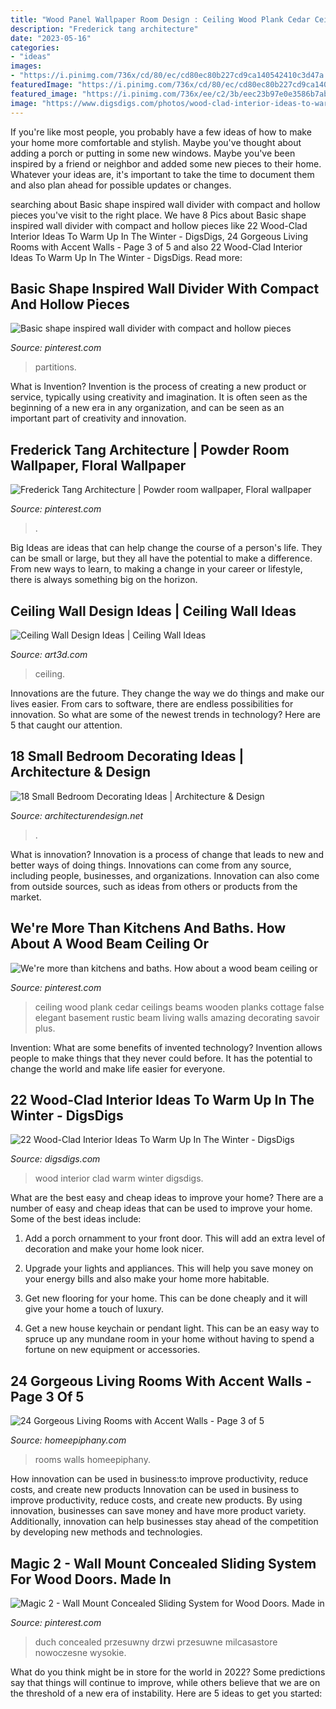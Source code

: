 ```yaml
---
title: "Wood Panel Wallpaper Room Design : Ceiling Wood Plank Cedar Ceilings Beams Wooden Planks Cottage False Elegant Basement Rustic Beam Living Walls Amazing Decorating Savoir Plus"
description: "Frederick tang architecture"
date: "2023-05-16"
categories:
- "ideas"
images:
- "https://i.pinimg.com/736x/cd/80/ec/cd80ec80b227cd9ca140542410c3d47a.jpg"
featuredImage: "https://i.pinimg.com/736x/cd/80/ec/cd80ec80b227cd9ca140542410c3d47a.jpg"
featured_image: "https://i.pinimg.com/736x/ee/c2/3b/eec23b97e0e3586b7abc025a95d6206c.jpg"
image: "https://www.digsdigs.com/photos/wood-clad-interior-ideas-to-warm-up-in-the-winter-6-554x831.jpg"
---
```



If you're like most people, you probably have a few ideas of how to make your home more comfortable and stylish. Maybe you've thought about adding a porch or putting in some new windows. Maybe you've been inspired by a friend or neighbor and added some new pieces to their home. Whatever your ideas are, it's important to take the time to document them and also plan ahead for possible updates or changes.

	

		
searching about Basic shape inspired wall divider with compact and hollow pieces you've visit to the right place. We have 8 Pics about Basic shape inspired wall divider with compact and hollow pieces like 22 Wood-Clad Interior Ideas To Warm Up In The Winter - DigsDigs, 24 Gorgeous Living Rooms with Accent Walls - Page 3 of 5 and also 22 Wood-Clad Interior Ideas To Warm Up In The Winter - DigsDigs. Read more:
		
    
## Basic Shape Inspired Wall Divider With Compact And Hollow Pieces

<img loading=lazy src="https://i.pinimg.com/736x/fc/69/f1/fc69f1658c83a62e66140118b5f29573--interiors.jpg" onerror="this.onerror=null;this.src='https://tse4.mm.bing.net/th?id=OIP.IIl9hqMOsKKM-jOsBlVDvQHaLH&amp;pid=15.1';" alt="Basic shape inspired wall divider with compact and hollow pieces">

_Source: pinterest.com_

>partitions. 

	

What is Invention?
Invention is the process of creating a new product or service, typically using creativity and imagination. It is often seen as the beginning of a new era in any organization, and can be seen as an important part of creativity and innovation.

    
## Frederick Tang Architecture | Powder Room Wallpaper, Floral Wallpaper

<img loading=lazy src="https://i.pinimg.com/736x/cd/80/ec/cd80ec80b227cd9ca140542410c3d47a.jpg" onerror="this.onerror=null;this.src='https://tse2.mm.bing.net/th?id=OIP.NqREr_M-Ksbj0vYX7B0R-gHaJ7&amp;pid=15.1';" alt="Frederick Tang Architecture | Powder room wallpaper, Floral wallpaper">

_Source: pinterest.com_

>. 

	

Big Ideas are ideas that can help change the course of a person's life. They can be small or large, but they all have the potential to make a difference. From new ways to learn, to making a change in your career or lifestyle, there is always something big on the horizon.

    
## Ceiling Wall Design Ideas | Ceiling Wall Ideas

<img loading=lazy src="https://www.art3d.com/wp-content/uploads/2015/08/ceiling-wall-design-idea.jpg" onerror="this.onerror=null;this.src='https://tse3.mm.bing.net/th?id=OIP.p-lWAknM3sqQWmr0zZ3jQQHaGB&amp;pid=15.1';" alt="Ceiling Wall Design Ideas | Ceiling Wall Ideas">

_Source: art3d.com_

>ceiling. 

	

Innovations are the future. They change the way we do things and make our lives easier. From cars to software, there are endless possibilities for innovation. So what are some of the newest trends in technology? Here are 5 that caught our attention.

    
## 18 Small Bedroom Decorating Ideas | Architecture &amp; Design

<img loading=lazy src="https://cdn.architecturendesign.net/wp-content/uploads/2014/09/decorate-small-bedroom-with-wall-paneling-and-wall-sconces.jpg" onerror="this.onerror=null;this.src='https://tse4.mm.bing.net/th?id=OIP.-NbF5w0XpZJDiankmHrIWwHaLE&amp;pid=15.1';" alt="18 Small Bedroom Decorating Ideas | Architecture &amp; Design">

_Source: architecturendesign.net_

>. 

	

What is innovation?
Innovation is a process of change that leads to new and better ways of doing things. Innovations can come from any source, including people, businesses, and organizations. Innovation can also come from outside sources, such as ideas from others or products from the market.

    
## We&#039;re More Than Kitchens And Baths. How About A Wood Beam Ceiling Or

<img loading=lazy src="https://i.pinimg.com/736x/61/87/b4/6187b42ea4e73f0dd1628624a00bac4f--cedar-plank-ceiling-wood-plank-ceilings.jpg" onerror="this.onerror=null;this.src='https://tse3.mm.bing.net/th?id=OIP.tU7ZEoTA4XlMS_SR55UgHAHaJ3&amp;pid=15.1';" alt="We&#039;re more than kitchens and baths. How about a wood beam ceiling or">

_Source: pinterest.com_

>ceiling wood plank cedar ceilings beams wooden planks cottage false elegant basement rustic beam living walls amazing decorating savoir plus. 

	

Invention: What are some benefits of invented technology?
Invention allows people to make things that they never could before. It has the potential to change the world and make life easier for everyone.

    
## 22 Wood-Clad Interior Ideas To Warm Up In The Winter - DigsDigs

<img loading=lazy src="https://www.digsdigs.com/photos/wood-clad-interior-ideas-to-warm-up-in-the-winter-6-554x831.jpg" onerror="this.onerror=null;this.src='https://tse3.mm.bing.net/th?id=OIP.k2sRcb8nOygWpzRwgEPr3gHaLH&amp;pid=15.1';" alt="22 Wood-Clad Interior Ideas To Warm Up In The Winter - DigsDigs">

_Source: digsdigs.com_

>wood interior clad warm winter digsdigs. 

	

What are the best easy and cheap ideas to improve your home?
There are a number of easy and cheap ideas that can be used to improve your home. Some of the best ideas include:
1. Add a porch ornamment to your front door. This will add an extra level of decoration and make your home look nicer.

2. Upgrade your lights and appliances. This will help you save money on your energy bills and also make your home more habitable.

3. Get new flooring for your home. This can be done cheaply and it will give your home a touch of luxury.

4. Get a new house keychain or pendant light. This can be an easy way to spruce up any mundane room in your home without having to spend a fortune on new equipment or accessories.

    
## 24 Gorgeous Living Rooms With Accent Walls - Page 3 Of 5

<img loading=lazy src="https://homeepiphany.com/wp-content/uploads/2016/02/24-Gorgeous-Living-Rooms-with-Accent-Walls-12.jpg" onerror="this.onerror=null;this.src='https://tse4.mm.bing.net/th?id=OIP.Lb1MrNVx4d406zXCkgTarwHaF_&amp;pid=15.1';" alt="24 Gorgeous Living Rooms with Accent Walls - Page 3 of 5">

_Source: homeepiphany.com_

>rooms walls homeepiphany. 

	

How innovation can be used in business:to improve productivity, reduce costs, and create new products
Innovation can be used in business to improve productivity, reduce costs, and create new products. By using innovation, businesses can save money and have more product variety. Additionally, innovation can help businesses stay ahead of the competition by developing new methods and technologies.

    
## Magic 2 - Wall Mount Concealed Sliding System For Wood Doors. Made In

<img loading=lazy src="https://i.pinimg.com/736x/ee/c2/3b/eec23b97e0e3586b7abc025a95d6206c.jpg" onerror="this.onerror=null;this.src='https://tse1.mm.bing.net/th?id=OIP.zjXDPhea8Ls2C1MCR5HOOQHaJ4&amp;pid=15.1';" alt="Magic 2 - Wall Mount Concealed Sliding System for Wood Doors. Made in">

_Source: pinterest.com_

>duch concealed przesuwny drzwi przesuwne milcasastore nowoczesne wysokie. 

	

What do you think might be in store for the world in 2022? Some predictions say that things will continue to improve, while others believe that we are on the threshold of a new era of instability. Here are 5 ideas to get you started: 

